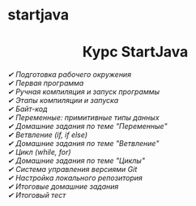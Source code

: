 # startjava
<h1 align="center">Курс StartJava</h1> 
<div class="t516__text t-text t-text_sm" style="" field="li_text__1477074826223"><i class="fab fa-github">
                                                                                  ✔ Подготовка рабочего окружения <br /> 
                                                                                 ✔ Первая программа <br /> 
                                                                                 ✔ Ручная компиляция и запуск программы <br /> 
                                                                                 ✔ Этапы компиляции и запуска <br /> 
                                                                                 ✔ Байт-код<br />✔ Переменные: примитивные типы данных<br />
                                                                                 ✔ Домашние задания по теме "Переменные"<br />
                                                                                 ✔ Ветвление (if, if else)<br /> 
                                                                                 ✔ Домашние задания по теме "Ветвление"<br />
                                                                                 ✔ Цикл (while, for)<br />
                                                                                 ✔ Домашние задания по теме "Циклы" <br /> 
                                                                                 ✔ Система управления версиями Git <br /> 
                                                                                 ✔ Настройка локального репозитория <br /> 
                                                                                 ✔ Итоговые домашние задания<br />
                                                                                 ✔ Итоговый тест<br /></div></i>
                                                                                 
